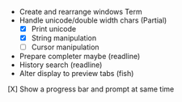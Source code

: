 * Create and rearrange windows Term
* Handle unicode/double width chars (Partial)
  * [X] Print unicode
  * [X] String manipulation
  * [ ] Cursor manipulation
* Prepare completer maybe (readline)
* History search (readline)
* Alter display to preview tabs (fish)

[X] Show a progress bar and prompt at same time
